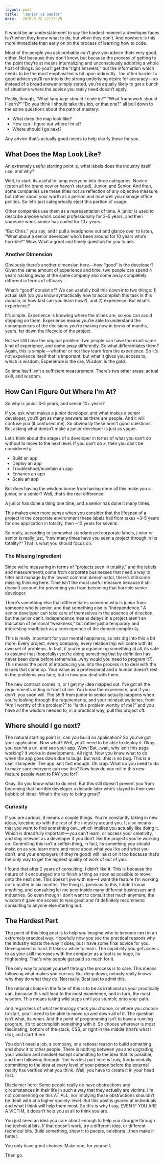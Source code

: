 ```yaml
---
layout: post
title:  "Junior vs Senior"
date:   2015-9-28 12:22:25
---
```


It would be an understatement to say the hardest moment a developer faces isn’t when they know what to do, but when they don’t. And nowhere is this more immediate than early on on the process of learning how to code.

Most of the people you ask probably can’t give you advice thats very good, either. Not because they don’t know, but because the process of getting to the point they’re at means internalizing and unconsciously adopting a whole host of things. So you’ll get the “right answers,” but the information which needs to be the most emphasized is hit upon indirectly. The other barrier to good advice you’ll run into is the strong underlying desire for accuracy — so instead of a broad answer simply stated, you’re equally likely to get a bunch of situations where the advice you really need doesn’t apply.

Really, though, “What language should I code in?” “What framework should I learn?” “Do you think I should take this job, or that one?” all boil down to the same questions about the path of mastery:

* What does the map look like?
* How can I figure out where I’m at?
* Where should I go next?

Any advice that’s actually good needs to help clarify these for you.

## What Does the Map Look Like?

An extremely useful starting point is, what labels does the industry itself use, and why?

Well, to start, its useful to lump everyone into three categories. Novice (catch all for brand new or haven’t started), Junior, and Senior. And then, some companies use these titles not as reflection of any objective measure, but rather about your worth as a person and how well you manage office politics. So let’s just categorically eject this portion of usage.

Other companies use them as a representation of time. A junior is used to describe anyone who’s coded professionally for 3–5 years, and then someone who’s senior has coded for 10+ years.

“But Chris,” you say, and I pull a headphone out and glance over to listen, “What about a senior developer who’s been around for 10 years who’s horrible?” Wow. What a great and timely question for you to ask.

### Another Dimension

Obviously there’s another dimension here — how “good” is the developer? Given the same amount of experience and time, two people can spend 4 years hacking away at the same company and come away completely different in terms of efficacy.

What’s “good” consist of? We can usefully boil this down into two things: 1) actual skill (do you know syntactically how to accomplish this task in this domain, or how fast can you learn how?), and 2) experience. But what’s experience?

It’s simple. Experience is knowing where the mines are, so you can avoid stepping on them. Experience means you’re able to understand the consequences of the decisions you’re making now in terms of months, years, far down the lifecycle of the project.

But we still have the original problem: two people can have the exact same kind of experience, and come away differently. So what differentiates them? Again, this is simple — whether or not they learn from the experience. So it’s not experience itself that is important, but what it gives you access to, which is wisdom. Experience is the ore. Wisdom is the gold.

So time itself isn’t a sufficient measurement. There’s two other areas: actual skill, and wisdom. 

## How Can I Figure Out Where I’m At?

So why is junior 3–5 years, and senior 10+ years?

If you ask what makes a junior developer, and what makes a senior developer, you’ll get as many answers as there are people. And it will confuse you (it confused me). So obviously these aren’t good questions. But asking what doesn’t make a junior developer is just as vague.

Let’s think about the stages of a developer in terms of what you can’t do without to move to the next level. If you can’t do *x*, then you can’t be considered *y*.

* Build an app
* Deploy an app
* Troubleshoot/maintain an app
* Enhance an app
* Scale an app

But does having the wisdom borne from having done all this make you a junior, or a senior? Well, that’s the real difference.

A junior has done a thing one time, and a senior has done it many times.

This makes even more sense when you consider that the lifespan of a project in the corporate environment these labels hail from takes ~3–5 years for one application in totality, then ~10 years for several.

So really, according to somewhat standardized corporate labels, junior or senior is really just, “how many times have you seen a project through in its totality?” That is what you should focus on.

### The Missing Ingredient

Since we’re measuring in terms of “projects seen in totality,” and the labels and measurements come from corporate businesses that need a way to filter and manage by the lowest common denominator, there’s still some missing thinking here. Time isn’t the most useful measure because it still doesn’t account for preventing you from becoming that horrible senior developer.

There’s something else that differentiates someone who is junior from someone who is senior, and that something else is “Independence.” A senior developer can take care of themselves in the absence of direction, but the junior can’t. Independence means delays in a project aren’t an indication of personal “weakness,” but rather just a temporary and interesting roadblock as a consequence of the domain complexity.

This is really important for your mental happiness, so lets dig into this a bit more. Every project, every company, every relationship will come with its own set of problems. In fact, if you’re programming something at all, its safe to assume that (hopefully) you’re doing something that by definition has never been done before (otherwise…why would you need to program it?). This means the point of introducing you into the process is to deal with the issues that come up. Your value as a professional and a human doesn’t rest in the problems you face, but in how you deal with them.

The new contract comes in, or I get my idea mapped out. I’ve got all the requirements sitting in front of me. You know the experience, and if you don’t, you soon will.  The shift from junior to senior actually happens when you’re looking through the requirements, and your mindset switches, from “Am I worthy of this problem?” to “Is this problem worthy of me?” and you have all the wisdom needed to, in a practical way, pull this project off.

## Where should I go next?

The natural starting point is, can you build an application?  So you’ve got your application. Now what? Well, you’ll need to be able to deploy it. Okay…you can hit a url, and see your app. Wow! But…wait, why isn’t this page working? It works in development…All right. Now you know what to do when the app goes down due to bugs. But wait…this is no bug. This is a user stampede! The app isn’t fast enough. Oh crap. What do you need to do to make sure everyone can use this? Now how do you roll in this new feature people want to PAY you for?

Okay. So you know what to do next. But this still doesn’t prevent you from becoming that horrible developer a decade later who’s stayed in their own bubble of ideas. What’s the key to being great?

### Curiosity

If you are curious, it means a couple things. You’re constantly taking in new ideas, keeping up with the rest of the industry around you. It also means that you want to find something out…which implies you actually like doing it. Which is dreadfully important — you can’t learn, or access your creativity, and stay relevant as a developer if you don’t like the projects you’re working on. Controlling this isn’t a selfish thing, in fact, its something you should insist on as you learn more and more about what you like and what you don’t, and your employers (if they’re good) will insist on it too because that’s the only way to get the highest quality of work of out of you.

I found that after 2 years of consulting, I didn’t like it. This is because the nature of it encouraged me to finish a thing as soon as possible to move onto the next one. This doesn’t jive with me — I want the feature I’m working on to matter in six months. The thing is, previous to this, I didn’t know anything, and consulting let me peer inside many different businesses and industries. So even though I don’t want to consult that much anymore, the wisdom it gave me access to was great and I’d definitely recommend consulting to anyone else starting out.

## The Hardest Part

The point of this blog post is to help you imagine who to become next in an extremely practical way. Hopefully now you see the practical reasons why the industry exists the way it does, but I have some final advice for you. Development is hard. It takes a while to learn. The capability you get access to as your skill increases with the computer as a tool is so huge, its frightening. That’s why people get paid so much for it.

The only way to propel yourself through the process is to care. This means following what makes you curious. But deep down, nobody really knows why they do what they do. Not really. Best just to admit this.

The rational choice in the face of this is to be as irrational as your practically can, because this will lead to the most experience, and in turn, the most wisdom. This means taking wild steps until you stumble onto your path.

And regardless of what technology stack you choose, or where you choose to start, you’ll need to be able to move up and down all of it. The question isn’t what, its when. And the point of programming isn’t to have a running program, it’s to accomplish something with it. So choose wherever is most fascinating, bottom of the stack, CSS, or right in the middle (that’s what I did), and start there. 

You don’t need a job, a company, or a rational reason to build something and show it to other people. There is nothing between you and upgrading your wisdom and mindset except committing to the idea that its possible, and then following through. The hardest part here is truly, fundamentally committing to the idea at every level of your person before the external reality has verified what you think. Well, you have to create it in your head first.

Disclaimer here: Some people really do have obstructions and circumstances in their life in such a way that they actually are victims. I’m not commenting on this AT ALL, nor implying these obstructions shouldn’t be dealt with at a higher society-level. But this post is geared at individuals and what I think will help them most. So this is why I say, EVEN IF YOU ARE A VICTIM, it doesn’t help you at all to think you are.

You just need an idea you care about enough to help you struggle through the technical bits. If that doesn’t work, try a different idea, or different technical bits. Build something, show it to people, celebrate…then make it better.

You only have good choices. Make one, for yourself.

Then go.
